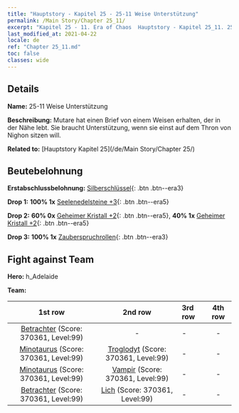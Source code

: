```yaml
---
title: "Hauptstory - Kapitel 25 - 25-11 Weise Unterstützung"
permalink: /Main Story/Chapter 25_11/
excerpt: "Kapitel 25 - 11. Era of Chaos  Hauptstory - Kapitel 25_11. 25-11 Weise Unterstützung"
last_modified_at: 2021-04-22
locale: de
ref: "Chapter 25_11.md"
toc: false
classes: wide
---
```


## Details

 **Name:** 25-11 Weise Unterstützung

 **Beschreibung:** Mutare hat einen Brief von einem Weisen erhalten, der in der Nähe lebt. Sie braucht Unterstützung, wenn sie einst auf dem Thron von Nighon sitzen will.

 **Related to:** [Hauptstory Kapitel 25](/de/Main Story/Chapter 25/)

## Beutebelohnung

 **Erstabschlussbelohnung:** [Silberschlüssel](/ItemsDE/con_693/){: .btn .btn--era3}

 **Drop 1:** **100% 1x** [Seelenedelsteine +3](/ItemsDE/mat_86/){: .btn .btn--era5}

 **Drop 2:** **60% 0x** [Geheimer Kristall +2](/ItemsDE/mat_80/){: .btn .btn--era5}, **40% 1x** [Geheimer Kristall +2](/ItemsDE/mat_80/){: .btn .btn--era5}

 **Drop 3:** **100% 1x** [Zauberspruchrollen](/ItemsDE/con_694/){: .btn .btn--era3}


## Fight against Team
 **Hero:** h_Adelaide

 **Team:**


  | 1st row | 2nd row | 3rd row | 4th row |
  |:----:|:----:|:----|:----:|
  | [Betrachter](/de/units/Beholder/) (Score: 370361, Level:99)  | - | - | - |
  | [Minotaurus](/de/units/Minotaur/) (Score: 370361, Level:99)  | [Troglodyt](/de/units/Troglodyte/) (Score: 370361, Level:99)  | - | - |
  | [Minotaurus](/de/units/Minotaur/) (Score: 370361, Level:99)  | [Vampir](/de/units/Vampire/) (Score: 370361, Level:99)  | - | - |
  | [Betrachter](/de/units/Beholder/) (Score: 370361, Level:99)  | [Lich](/de/units/Lich/) (Score: 370361, Level:99)  | - | - |


